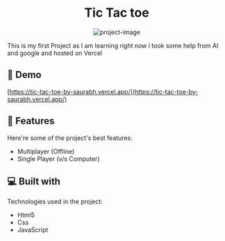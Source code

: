 <h1 align="center" id="title">Tic Tac toe</h1>

<p align="center"><img src="https://socialify.git.ci/Saurabh-2607/Tic_Tac_Toe_JS/image?language=1&amp;name=1&amp;owner=1&amp;pattern=Brick%20Wall&amp;theme=Dark" alt="project-image"></p>

<p id="description">This is my first Project as I am learning right now i took some help from AI and google and hosted on Vercel</p>

<h2>🚀 Demo</h2>

[https://tic-tac-toe-by-saurabh.vercel.app/](https://tic-tac-toe-by-saurabh.vercel.app/)

  
  
<h2>🧐 Features</h2>

Here're some of the project's best features:

*   Multiplayer (Offline)
*   Single Player (v/s Computer)

  
  
<h2>💻 Built with</h2>

Technologies used in the project:

*   Html5
*   Css
*   JavaScript
